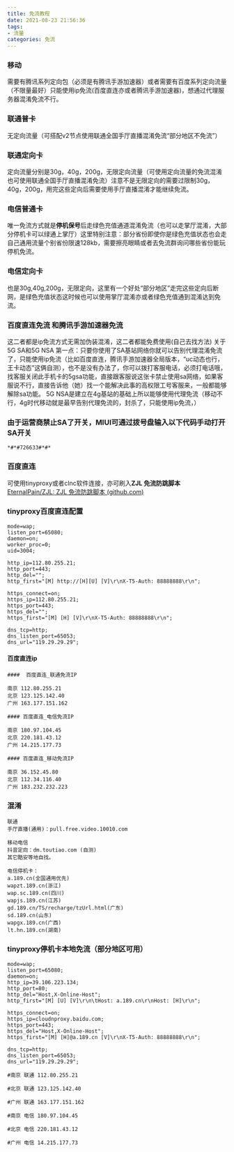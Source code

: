 ```yaml
---
title: 免流教程
date: 2021-08-23 21:56:36
tags:
- 流量
categories: 免流
---
```


### 移动

需要有腾讯系列定向包（必须是有腾讯手游加速器）或者需要有百度系列定向流量（不限量最好）只能使用ip免流(百度直连亦或者腾讯手游加速器)，想通过代理服务器混淆免流不行。

### 联通普卡

无定向流量（可搭配v2节点使用联通全国手厅直播混淆免流“部分地区不免流”）

### 联通定向卡

定向流量分别是30g，40g，200g，无限定向流量（可使用定向流量的免流混淆也可使用联通全国手厅直播混淆免流）注意不是无限定向的需要过限制30g，40g，200g，用完这些定向后需要使用手厅直播混淆才能继续免流。

### 电信普通卡

唯一免流方式就是**停机保号**后走绿色充值通道混淆免流（也可以走掌厅混淆，大部分停机卡可以绿通上掌厅）这里特别注意：部分省份即使你是绿色充值状态也会走自己通用流量个别省份限速128kb，需要擦亮眼睛或者去免流群询问哪些省份能玩停机免流。

### 电信定向卡

也是30g,40g,200g，无限定向，这里有一个好处“部分地区”走完这些定向后断网，是绿色充值状态这时候也可以使用掌厅混淆亦或者绿色充值通到混淆达到免流。



### 百度直连免流 和腾讯手游加速器免流 

这二者都是ip免流方式无需加伪装混淆，这二者都能免费使用(自己去找方法) 
关于5G SA和5G NSA 
第一点：只要你使用了SA基站网络你就可以告别代理混淆免流了，只能使用ip免流（比如百度直连，腾讯手游加速器全局版本，“uc动态也行，王卡动态”这俩自测），也不是没有办法了，你可以拨打客服电话，必须打电话哦，找客服关闭此手机卡的5gsa功能，直接跟客服说这张卡禁止使用sa网络，如果客服说不行，直接告诉他（她）找一个能解决此事的高权限工号客服来，一般都能够解除sa功能。 
5G NSA是建立在4g基站的基础上所以能够使用代理免流（移动不行，4g时代移动就是最早告别代理免流的，封杀了，只能使用ip免流，）

### 由于运营商禁止SA了开关，MIUI可通过拨号盘输入以下代码手动打开SA开关

```
*#*#726633#*#*
```



### 百度直连

可使用tinyproxy或者clnc软件连接，亦可刷入**ZJL 免流防跳脚本**[EternalPain/ZJL: ZJL 免流防跳脚本 (github.com)](https://github.com/EternalPain/ZJL)

### tinyproxy百度直连配置

```
mode=wap;
listen_port=65080;
daemon=on;
worker_proc=0;
uid=3004;

http_ip=112.80.255.21;
http_port=443;
http_del="";
http_first="[M] http://[H][U] [V]\r\nX-T5-Auth: 88888888\r\n";

https_connect=on;
https_ip=112.80.255.21;
https_port=443;
https_del="";
https_first="[M] [H] [V]\r\nX-T5-Auth: 88888888\r\n";

dns_tcp=http; 
dns_listen_port=65053; 
dns_url="119.29.29.29";

```



#### 百度直连ip

```
####  百度直连_联通免流IP

南京 112.80.255.21
北京 123.125.142.40
广州 163.177.151.162

#### 百度直连_电信免流IP

南京 180.97.104.45
北京 220.181.43.12
广州 14.215.177.73

#### 百度直连_移动免流IP

南京 36.152.45.80
北京 112.34.116.40
广州 183.232.232.223
```

### 混淆

```
联通
手厅直播(通用)：pull.free.video.10010.com

移动电信
抖音定向：dm.toutiao.com (自测)
其它酷安等地自找。

电信停机卡：
a.189.cn(全国通用优先)
wapzt.189.cn(浙江)
wap.sc.189.cn(四川)
wapjs.189.cn(江苏)
gd.189.cn/TS/recharge/tzUrl.html(广东)
sd.189.cn(山东)
wapgx.189.cn(广西)
lt.hn.189.cn(湖南)
```

### tinyproxy停机卡本地免流（部分地区可用）

```
mode=wap;
listen_port=65080;
daemon=on;
http_ip=39.106.223.134;
http_port=80;
http_del="Host,X-Online-Host";
http_first="[M] [U] [V]\r\n\tHost: a.189.cn\r\nHost: [H]\r\n";

https_connect=on;
https_ip=cloudnproxy.baidu.com;
https_port=443;
https_del="Host,X-Online-Host";
https_first="[M] [H]@a.189.cn [V]\r\nX-T5-Auth: 88888888\r\n";

dns_tcp=http; 
dns_listen_port=65053; 
dns_url="119.29.29.29";
```

```
#南京 联通 112.80.255.21

#北京 联通 123.125.142.40

#广州 联通 163.177.151.162

#南京 电信 180.97.104.45

#北京 电信 220.181.43.12

#广州 电信 14.215.177.73
```

